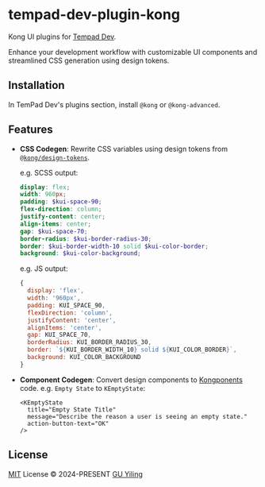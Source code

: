 # tempad-dev-plugin-kong

Kong UI plugins for [Tempad Dev](https://github.com/ecomfe/tempad-dev).

Enhance your development workflow with customizable UI components and streamlined CSS generation using design tokens.

## Installation

In TemPad Dev's plugins section, install `@kong` or `@kong-advanced`.

## Features

- **CSS Codegen**: Rewrite CSS variables using design tokens from [`@kong/design-tokens`](https://github.com/kong/design-tokens).

  e.g. SCSS output:

  ```scss
  display: flex;
  width: 960px;
  padding: $kui-space-90;
  flex-direction: column;
  justify-content: center;
  align-items: center;
  gap: $kui-space-70;
  border-radius: $kui-border-radius-30;
  border: $kui-border-width-10 solid $kui-color-border;
  background: $kui-color-background;
  ```

  e.g. JS output:

  ```js
  {
    display: 'flex',
    width: '960px',
    padding: KUI_SPACE_90,
    flexDirection: 'column',
    justifyContent: 'center',
    alignItems: 'center',
    gap: KUI_SPACE_70,
    borderRadius: KUI_BORDER_RADIUS_30,
    border: `${KUI_BORDER_WIDTH_10} solid ${KUI_COLOR_BORDER}`,
    background: KUI_COLOR_BACKGROUND
  }
  ```

- **Component Codegen**: Convert design components to [Kongponents](https://github.com/kong/kongponents) code. e.g. `Empty State` to `KEmptyState`:

  ```vue
  <KEmptyState
    title="Empty State Title"
    message="Describe the reason a user is seeing an empty state."
    action-button-text="OK"
  />
  ```

## License

[MIT](./LICENSE) License © 2024-PRESENT [GU Yiling](https://github.com/Justineo)

